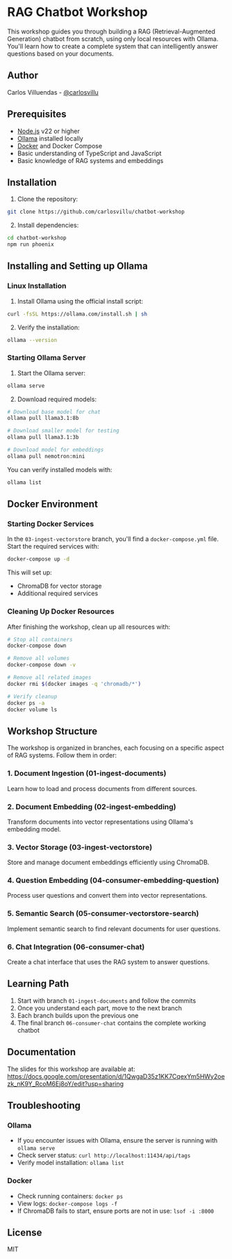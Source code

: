 # RAG Chatbot Workshop

This workshop guides you through building a RAG (Retrieval-Augmented Generation) chatbot from scratch, using only local resources with Ollama. You'll learn how to create a complete system that can intelligently answer questions based on your documents.

## Author
Carlos Villuendas - [@carlosvillu](https://twitter.com/carlosvillu)

## Prerequisites

- [Node.js](https://nodejs.org/) v22 or higher
- [Ollama](https://ollama.ai/) installed locally
- [Docker](https://www.docker.com/) and Docker Compose
- Basic understanding of TypeScript and JavaScript
- Basic knowledge of RAG systems and embeddings

## Installation

1. Clone the repository:
```bash
git clone https://github.com/carlosvillu/chatbot-workshop
```

2. Install dependencies:
```bash
cd chatbot-workshop
npm run phoenix
```

## Installing and Setting up Ollama

### Linux Installation
1. Install Ollama using the official install script:
```bash
curl -fsSL https://ollama.com/install.sh | sh
```

2. Verify the installation:
```bash
ollama --version
```

### Starting Ollama Server

1. Start the Ollama server:
```bash
ollama serve
```

2. Download required models:
```bash
# Download base model for chat
ollama pull llama3.1:8b

# Download smaller model for testing
ollama pull llama3.1:3b

# Download model for embeddings
ollama pull nemotron:mini
```

You can verify installed models with:
```bash
ollama list
```

## Docker Environment

### Starting Docker Services
In the `03-ingest-vectorstore` branch, you'll find a `docker-compose.yml` file. Start the required services with:

```bash
docker-compose up -d
```

This will set up:
- ChromaDB for vector storage
- Additional required services

### Cleaning Up Docker Resources
After finishing the workshop, clean up all resources with:

```bash
# Stop all containers
docker-compose down

# Remove all volumes
docker-compose down -v

# Remove all related images
docker rmi $(docker images -q 'chromadb/*')

# Verify cleanup
docker ps -a
docker volume ls
```

## Workshop Structure

The workshop is organized in branches, each focusing on a specific aspect of RAG systems. Follow them in order:

### 1. Document Ingestion (01-ingest-documents)
Learn how to load and process documents from different sources.

### 2. Document Embedding (02-ingest-embedding)
Transform documents into vector representations using Ollama's embedding model.

### 3. Vector Storage (03-ingest-vectorstore)
Store and manage document embeddings efficiently using ChromaDB.

### 4. Question Embedding (04-consumer-embedding-question)
Process user questions and convert them into vector representations.

### 5. Semantic Search (05-consumer-vectorstore-search)
Implement semantic search to find relevant documents for user questions.

### 6. Chat Integration (06-consumer-chat)
Create a chat interface that uses the RAG system to answer questions.

## Learning Path

1. Start with branch `01-ingest-documents` and follow the commits
2. Once you understand each part, move to the next branch
3. Each branch builds upon the previous one
4. The final branch `06-consumer-chat` contains the complete working chatbot

## Documentation

The slides for this workshop are available at:
https://docs.google.com/presentation/d/1QwgaD35z1KK7CqexYm5HWy2oezk_nK9Y_RcoM6Ej8oY/edit?usp=sharing

## Troubleshooting

### Ollama
- If you encounter issues with Ollama, ensure the server is running with `ollama serve`
- Check server status: `curl http://localhost:11434/api/tags`
- Verify model installation: `ollama list`

### Docker
- Check running containers: `docker ps`
- View logs: `docker-compose logs -f`
- If ChromaDB fails to start, ensure ports are not in use: `lsof -i :8000`

## License

MIT
